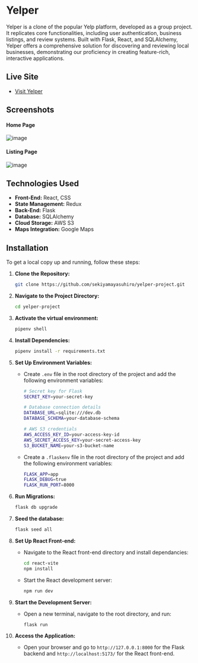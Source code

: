 # Yelper

Yelper is a clone of the popular Yelp platform, developed as a group project. It replicates core functionalities, including user authentication, business listings, and review systems. Built with Flask, React, and SQLAlchemy, Yelper offers a comprehensive solution for discovering and reviewing local businesses, demonstrating our proficiency in creating feature-rich, interactive applications.

## Live Site

- [Visit Yelper](https://little-trio-yumspot-project.onrender.com/)

## Screenshots

#### Home Page

![image](https://github.com/user-attachments/assets/9b6d9b17-f0a5-484d-9dff-b5e1b5c9583e)

#### Listing Page
![image](https://github.com/user-attachments/assets/c5697271-a8de-480d-bd82-44e43b7e91bb)

## Technologies Used

- **Front-End:** React, CSS
- **State Management:** Redux
- **Back-End:** Flask
- **Database:** SQLAlchemy
- **Cloud Storage:** AWS S3
- **Maps Integration:** Google Maps

## Installation

To get a local copy up and running, follow these steps:

1. **Clone the Repository:**

   ```sh
   git clone https://github.com/sekiyamayasuhiro/yelper-project.git
   ```

2. **Navigate to the Project Directory:**

   ```sh
   cd yelper-project
   ```

3. **Activate the virtual environment:**

   ```sh
   pipenv shell
   ```
4. **Install Dependencies:**

    ```sh
   pipenv install -r requirements.txt
   ```
5. **Set Up Environment Variables:**
   - Create `.env` file in the root directory of the project and add the following environment variables:

      ```sh
      # Secret key for Flask
      SECRET_KEY=your-secret-key

      # Database connection details
      DATABASE_URL=sqlite:///dev.db
      DATABASE_SCHEMA=your-database-schema

      # AWS S3 credentials
      AWS_ACCESS_KEY_ID=your-access-key-id
      AWS_SECRET_ACCESS_KEY=your-secret-access-key
      S3_BUCKET_NAME=your-s3-bucket-name
      ```

   - Create a `.flaskenv` file in the root directory of the project and add the following environment variables:

      ```sh
      FLASK_APP=app
      FLASK_DEBUG=true
      FLASK_RUN_PORT=8000
      ```
6. **Run Migrations:**

   ```sh
   flask db upgrade
   ```

7. **Seed the database:**

   ```sh
   flask seed all
   ```

8. **Set Up React Front-end:**
   - Navigate to the React front-end directory and install dependancies:

      ```sh
      cd react-vite
      npm install
      ```

   - Start the React development server:

      ```sh
      npm run dev
      ```
9. **Start the Development Server:**
   - Open a new terminal, navigate to the root directory, and run:

      ```sh
      flask run
      ```

10. **Access the Application:**
    - Open your browser and go to `http://127.0.0.1:8000` for the Flask backend and `http://localhost:5173/` for the React front-end.
